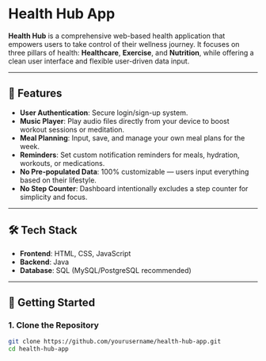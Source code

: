 # Health Hub App

**Health Hub** is a comprehensive web-based health application that empowers users to take control of their wellness journey. It focuses on three pillars of health: **Healthcare**, **Exercise**, and **Nutrition**, while offering a clean user interface and flexible user-driven data input.

---

## 🌟 Features

- **User Authentication**: Secure login/sign-up system.
- **Music Player**: Play audio files directly from your device to boost workout sessions or meditation.
- **Meal Planning**: Input, save, and manage your own meal plans for the week.
- **Reminders**: Set custom notification reminders for meals, hydration, workouts, or medications.
- **No Pre-populated Data**: 100% customizable — users input everything based on their lifestyle.
- **No Step Counter**: Dashboard intentionally excludes a step counter for simplicity and focus.

---

## 🛠 Tech Stack

- **Frontend**: HTML, CSS, JavaScript
- **Backend**: Java
- **Database**: SQL (MySQL/PostgreSQL recommended)

---

## 🚀 Getting Started

### 1. Clone the Repository
```bash
git clone https://github.com/yourusername/health-hub-app.git
cd health-hub-app
